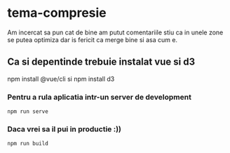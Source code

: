 # tema-compresie

Am incercat sa pun cat de bine am putut comentariile 
stiu ca in unele zone se putea optimiza dar is fericit ca merge bine si asa cum e.


## Ca si depentinde trebuie instalat vue si d3

npm install @vue/cli 
si 
npm install d3

### Pentru a rula aplicatia intr-un server de development

```
npm run serve
```

### Daca vrei sa il pui in productie :))
```
npm run build
```
